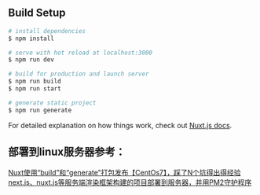 ## Build Setup

```bash
# install dependencies
$ npm install

# serve with hot reload at localhost:3000
$ npm run dev

# build for production and launch server
$ npm run build
$ npm run start

# generate static project
$ npm run generate
```

For detailed explanation on how things work, check out [Nuxt.js docs](https://nuxtjs.org).


## 部署到linux服务器参考：
[Nuxt使用“build”和“generate”打包发布【CentOs7】，踩了N个坑得出得经验](https://blog.csdn.net/Tomwildboar/article/details/102745299)
[next.js、nuxt.js等服务端渲染框架构建的项目部署到服务器，并用PM2守护程序](https://segmentfault.com/a/1190000012774650)